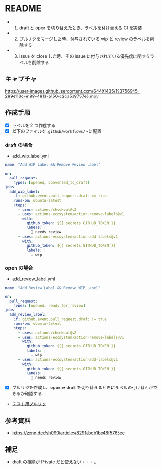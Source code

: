 # README

- 1. draft と open を切り替えたとき、ラベルを付け替える CI を実装
- 2. プルリクをマージした時、付与されている wip と review のラベルを削除する
- 3. issue を close した時、その issue に付与されている優先度に関するラベルを削除する

## キャプチャ

https://user-images.githubusercontent.com/64491435/193756945-289e113c-e188-4813-a150-c2ca5a8757e5.mov

## 作成手順

- [x] ラベルを 2 つ作成する
- [x] 以下のファイルを`.github/workflows/＊`に配置

### draft の場合

- add_wip_label.yml

```yml
name: "Add WIP Label && Remove Review Label"

on:
  pull_request:
    types: [opened, converted_to_draft]
jobs:
  add_wip_label:
    if: github.event.pull_request.draft == true
    runs-on: ubuntu-latest
    steps:
      - uses: actions/checkout@v2
      - uses: actions-ecosystem/action-remove-labels@v1
        with:
          github_token: ${{ secrets.GITHUB_TOKEN }}
          labels: |
            👀 needs review
      - uses: actions-ecosystem/action-add-labels@v1
        with:
          github_token: ${{ secrets.GITHUB_TOKEN }}
          labels: |
            ⚠ wip
```

### open の場合

- add_review_label.yml

```yml
name: "Add Review Label && Remove WIP Label"

on:
  pull_request:
    types: [opened, ready_for_review]
jobs:
  add_review_label:
    if: github.event.pull_request.draft != true
    runs-on: ubuntu-latest
    steps:
      - uses: actions/checkout@v2
      - uses: actions-ecosystem/action-remove-labels@v1
        with:
          github_token: ${{ secrets.GITHUB_TOKEN }}
          labels: |
            ⚠ wip
      - uses: actions-ecosystem/action-add-labels@v1
        with:
          github_token: ${{ secrets.GITHUB_TOKEN }}
          labels: |
            👀 needs review
```

- [x] プルリクを作成し、open ⇄ draft を切り替えるときにラベルの付け替えができるか確認する
- [テスト用プルリク](https://github.com/fumi238000/github-test/pull/1)

## 参考資料

- https://zenn.dev/sh090/articles/8291abdb1be48f5765ec

## 補足

- draft の機能が Private だと使えない・・・。
